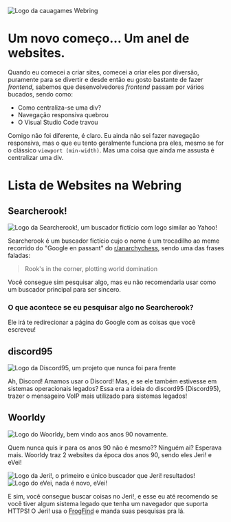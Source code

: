 ![Logo da cauagames Webring](https://raw.githubusercontent.com/thecauagames/thecauagames.github.io/main/images/thecauagames%20Webring.png)

# Um novo começo... Um anel de websites.

Quando eu comecei a criar sites, comecei a criar eles por diversão, puramente para se divertir e desde então eu gosto bastante de fazer *frontend*, sabemos que desenvolvedores *frontend* passam por vários bucados, sendo como:
- Como centraliza-se uma div?
- Navegação responsiva quebrou
- O Visual Studio Code travou

Comigo não foi diferente, é claro. Eu ainda não sei fazer navegação responsiva, mas o que eu tento geralmente funciona pra eles, mesmo se for o clássico `viewport (min-width)`. Mas uma coisa que ainda me assusta é centralizar uma div.

# Lista de Websites na Webring

## Searcherook!
![Logo da Searcherook!, um buscador fictício com logo similar ao Yahoo!](https://raw.githubusercontent.com/thecauagames/thecauagames.github.io/main/images/searcherook!.png)

Searcherook é um buscador fictício cujo o nome é um trocadilho ao meme recorrido do "Google en passant" do [r/anarchychess](https://reddit.com/r/anarchychess), sendo uma das frases faladas:
> Rook's in the corner, plotting world domination

Você consegue sim pesquisar algo, mas eu não recomendaria usar como um buscador principal para ser sincero.

### O que acontece se eu pesquisar algo no Searcherook?

Ele irá te redirecionar a página do Google com as coisas que você escreveu!

## discord95

![Logo da Discord95, um projeto que nunca foi para frente](https://raw.githubusercontent.com/thecauagames/thecauagames.github.io/main/websites/discord95/icons/discord95logo.png)

Ah, Discord! Amamos usar o Discord! Mas, e se ele também estivesse em sistemas operacionais legados?
Essa era a ideia do discord95 (Discord95), trazer o mensageiro VoIP mais utilizado para sistemas legados!

## Woorldy

![Logo do Woorldy, bem vindo aos anos 90 novamente.](https://raw.githubusercontent.com/thecauagames/thecauagames.github.io/main/websites/Woorldy/images/woorldy-logo-header.png)

Quem nunca quis ir para os anos 90 não é mesmo?? Ninguém ai? Esperava mais.
Woorldy traz 2 websites da época dos anos 90, sendo eles Jeri! e eVei!

![Logo da Jeri!, o primeiro e único buscador que Jeri! resultados!](https://github.com/thecauagames/thecauagames.github.io/blob/main/websites/Woorldy/images/jeri/jeri-logo.png?raw=true) ![Logo do eVei, nada é novo, eVei!](https://github.com/thecauagames/thecauagames.github.io/blob/main/websites/Woorldy/images/evei-favicon.png?raw=true)

E sim, você consegue buscar coisas no Jeri!, e esse eu até recomendo se você tiver algum sistema legado que tenha um navegador que suporta HTTPS! O Jeri! usa o [FrogFind](http://frogfind.com) e manda suas pesquisas pra lá.

